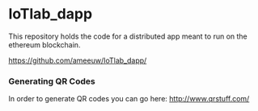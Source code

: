 # IoTlab_dapp

This repository holds the code for a distributed app meant to run on the ethereum blockchain.

https://github.com/ameeuw/IoTlab_dapp/

### Generating QR Codes

In order to generate QR codes you can go here: http://www.qrstuff.com/